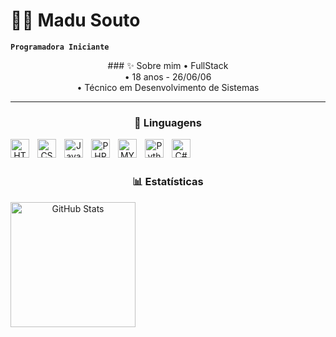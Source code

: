 # 👩‍💻 Madu Souto

**`Programadora Iniciante`**

<div align="center">  
### ✨ Sobre mim
<a>•  FullStack</a><br>
<a>•  18 anos - 26/06/06</a><br>
<a>•  Técnico em Desenvolvimento de Sistemas</a>

---

### 🤖 Linguagens

<img 
    align="left" 
    alt="HTML"
    title="HTML" 
    width="30px" 
    style="padding-right: 10px;" 
    src="https://icongr.am/devicon/html5-original.svg?size=128&color=ffffff" 
/>
<img 
    align="left" 
    alt="CSS" 
    title="CSS"
    width="30px" 
    style="padding-right: 10px;" 
    src="https://icongr.am/devicon/css3-original.svg?size=128&color=ffffff" 
/>
<img 
    align="left" 
    alt="JavaScript" 
    title="JavaScript"
    width="30px" 
    style="padding-right: 10px;" 
    src="https://cdn.jsdelivr.net/gh/devicons/devicon@latest/icons/javascript/javascript-original.svg" 
/>

<img 
    align="left" 
    alt="PHP" 
    title="PHP"
    width="30px" 
    style="padding-right: 10px;" 
    src="https://icongr.am/devicon/php-original.svg?size=148&color=ffffff" 
/>

<img 
    align="left" 
    alt="MYSQL" 
    title="MYSQL"
    width="30px" 
    style="padding-right: 10px;" 
    src="https://icongr.am/devicon/mysql-original.svg?size=128&color=currentColor" 
/>

<img 
 align="left"
 alt="Python"
 title="Python"
 width="30px"
 style="padding-right: 10px;"
 src="https://icongr.am/devicon/python-original.svg?size=128&color=currentColor"
/>

<img 
 align="left"
 alt="C#"
 title="C#"
 width="30px"
 style="padding-right: 10px;"
 src="https://icongr.am/devicon/csharp-original.svg?size=128&color=ffffff"
/>


<br/>
<br/>

### 📊 Estatísticas

<p>
<img 
      align="left" 
      alt="GitHub Stats" 
      height="200" 
      src="https://github-readme-stats.vercel.app/api/top-langs/?username=souteduarda&theme=tokyonight&layout=compact&custom_title=Tecnologias&langs_count=9" 
  />

</p>
